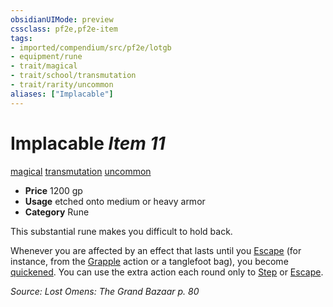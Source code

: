 ```yaml
---
obsidianUIMode: preview
cssclass: pf2e,pf2e-item
tags:
- imported/compendium/src/pf2e/lotgb
- equipment/rune
- trait/magical
- trait/school/transmutation
- trait/rarity/uncommon
aliases: ["Implacable"]
---
```

# Implacable *Item 11*  
[magical](magical.md)  [transmutation](transmutation.md)  [uncommon](uncommon.md)  

- **Price** 1200 gp
- **Usage** etched onto medium or heavy armor
- **Category** Rune

This substantial rune makes you difficult to hold back.

Whenever you are affected by an effect that lasts until you [Escape](escape.md) (for instance, from the [Grapple](rules/actions/grapple.md) action or a tanglefoot bag), you become [quickened](conditions.md#Quickened). You can use the extra action each round only to [Step](step.md) or [Escape](escape.md).

*Source: Lost Omens: The Grand Bazaar p. 80*